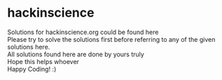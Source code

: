 # hackinscience

Solutions for hackinscience.org could be found here <br/>
Please try to solve the solutions first before referring to any of the given solutions here. <br/>
All solutions found here are done by yours truly <br/>
Hope this helps whoever <br/>
Happy Coding! :)
